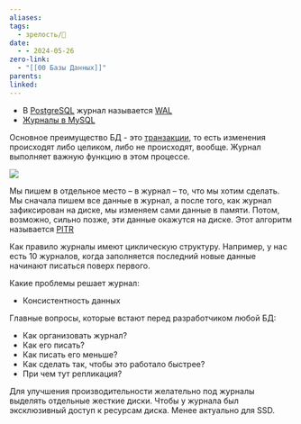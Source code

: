 ```yaml
---
aliases: 
tags:
  - зрелость/🌱
date:
  - - 2024-05-26
zero-link:
  - "[[00 Базы Данных]]"
parents: 
linked:
---
```

- В [PostgreSQL](00%20PostgreSQL.md) журнал называется [WAL](Write-Ahead%20Log.md)
- [Журналы в MySQL](Журналы%20в%20MySQL.md)

Основное преимущество БД - это [транзакции](Транзакция%20БД.md), то есть изменения происходят либо целиком, либо не происходят, вообще. Журнал выполняет важную функцию в этом процессе.

![](Pasted%20image%2020240528081137.png)

Мы пишем в отдельное место – в журнал – то, что мы хотим сделать. Мы сначала пишем все данные в журнал, а после того, как журнал зафиксирован на диске, мы изменяем сами данные в памяти. Потом, возможно, сильно позже, эти данные окажутся на диске. Этот алгоритм называется [PITR](Point%20In%20Time%20Recovery%20(PITR).md)

Как правило журналы имеют циклическую структуру. Например, у нас есть 10 журналов, когда заполняется последний новые данные начинают писаться поверх первого.

Какие проблемы решает журнал:
- Консистентность данных

Главные вопросы, которые встают перед разработчиком любой БД:
- Как организовать журнал?
- Как его писать?
- Как писать его меньше?
- Как сделать так, чтобы это работало быстрее?
- При чем тут репликация?

Для улучшения производительности желательно под журналы выделять отдельные жесткие диски. Чтобы у журнала был эксклюзивный доступ к ресурсам диска. Менее актуально для SSD.